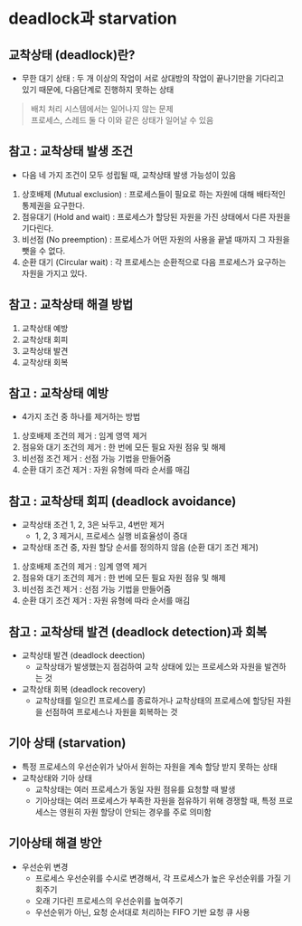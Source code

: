 # deadlock과 starvation
## 교착상태 (deadlock)란?
- 무한 대기 상태 : 두 개 이상의 작업이 서로 상대방의 작업이 끝나기만을 기다리고 있기 때문에, 다음단계로 진행하지 못하는 상태
> 배치 처리 시스템에서는 일어나지 않는 문제<br>
> 프로세스, 스레드 둘 다 이와 같은 상태가 일어날 수 있음

## 참고 : 교착상태 발생 조건
- 다음 네 가지 조건이 모두 성립될 때, 교착상태 발생 가능성이 있음
1. 상호배제 (Mutual exclusion) : 프로세스들이 필요로 하는 자원에 대해 배타적인 통제권을 요구한다.
2. 점유대기 (Hold and wait) : 프로세스가 할당된 자원을 가진 상태에서 다른 자원을 기다린다.
3. 비선점 (No preemption) : 프로세스가 어떤 자원의 사용을 끝낼 때까지 그 자원을 뺏을 수 없다.
4. 순환 대기 (Circular wait) : 각 프로세스는 순환적으로 다음 프로세스가 요구하는 자원을 가지고 있다.

## 참고 : 교착상태 해결 방법
1. 교착상태 예방
2. 교착상태 회피
3. 교착상태 발견
4. 교착상태 회복

## 참고 : 교착상태 예방
- 4가지 조건 중 하나를 제거하는 방법
1. 상호배제 조건의 제거 : 임계 영역 제거
2. 점유와 대기 조건의 제거 : 한 번에 모든 필요 자원 점유 및 해제
3. 비선점 조건 제거 : 선점 가능 기법을 만들어줌
4. 순환 대기 조건 제거 : 자원 유형에 따라 순서를 매김

## 참고 : 교착상태 회피 (deadlock avoidance)
- 교착상태 조건 1, 2, 3은 놔두고, 4번만 제거
    - 1, 2, 3 제거시, 프로세스 실행 비효율성이 증대
- 교착상태 조건 중, 자원 할당 순서를 정의하지 않음 (순환 대기 조건 제거)
1. 상호배제 조건의 제거 : 임계 영역 제거
2. 점유와 대기 조건의 제거 : 한 번에 모든 필요 자원 점유 및 해제
3. 비선점 조건 제거 : 선점 가능 기법을 만들어줌
4. 순환 대기 조건 제거 : 자원 유형에 따라 순서를 매김

## 참고 : 교착상태 발견 (deadlock detection)과 회복
- 교착상태 발견 (deadlock deection)
    - 교착상태가 발생했는지 점검하여 교착 상태에 있는 프로세스와 자원을 발견하는 것
- 교착상태 회복 (deadlock recovery)
    - 교착상태를 일으킨 프로세스를 종료하거나 교착상태의 프로세스에 할당된 자원을 선점하여 프로세스나 자원을 회복하는 것

## 기아 상태 (starvation)
- 특정 프로세스의 우선순위가 낮아서 원하는 자원을 계속 할당 받지 못하는 상태
- 교착상태와 기아 상태
    - 교착상태는 여러 프로세스가 동일 자원 점유를 요청할 때 발생
    - 기아상태는 여러 프로세스가 부족한 자원을 점유하기 위해 경쟁할 때,
    특정 프로세스는 영원히 자원 할당이 안되는 경우를 주로 의미함

## 기아상태 해결 방안
- 우선순위 변경
    - 프로세스 우선순위를 수시로 변경해서, 각 프로세스가 높은 우선순위를 가질 기회주기
    - 오래 기다린 프로세스의 우선순위를 높여주기
    - 우선순위가 아닌, 요청 순서대로 처리하는 FIFO 기반 요청 큐 사용
